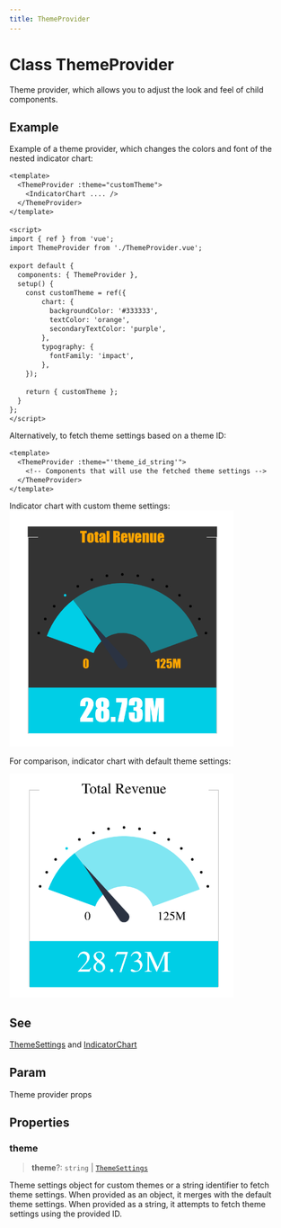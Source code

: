 ```yaml
---
title: ThemeProvider
---
```


# Class ThemeProvider

Theme provider, which allows you to adjust the look and feel of child components.

## Example

Example of a theme provider, which changes the colors and font of the nested indicator chart:
```vue
<template>
  <ThemeProvider :theme="customTheme">
    <IndicatorChart .... />
  </ThemeProvider>
</template>

<script>
import { ref } from 'vue';
import ThemeProvider from './ThemeProvider.vue';

export default {
  components: { ThemeProvider },
  setup() {
    const customTheme = ref({
        chart: {
          backgroundColor: '#333333',
          textColor: 'orange',
          secondaryTextColor: 'purple',
        },
        typography: {
          fontFamily: 'impact',
        },
    });

    return { customTheme };
  }
};
</script>
```

Alternatively, to fetch theme settings based on a theme ID:
```vue
<template>
  <ThemeProvider :theme="'theme_id_string'">
    <!-- Components that will use the fetched theme settings -->
  </ThemeProvider>
</template>
```

Indicator chart with custom theme settings:
<img src="../../../img/indicator-chart-example-2.png" width="400px" />

For comparison, indicator chart with default theme settings:

<img src="../../../img/indicator-chart-example-1.png" width="400px" />

## See

[ThemeSettings](../interfaces/interface.ThemeSettings.md) and [IndicatorChart](class.IndicatorChart.md)

## Param

Theme provider props

## Properties

### theme

> **theme**?: `string` \| [`ThemeSettings`](../interfaces/interface.ThemeSettings.md)

Theme settings object for custom themes or a string identifier to fetch theme settings. When provided as an object, it merges with the default theme settings. When provided as a string, it attempts to fetch theme settings using the provided ID.
